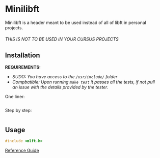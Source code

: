 # Minilibft
Minilibft is a header meant to be used instead of all of libft in personal projects.

###### THIS IS NOT TO BE USED IN YOUR CURSUS PROJECTS
## Installation
**REQUIREMENTS:**
- *SUDO: You have access to the `/usr/include/` folder*
- *Compbatible: Upon running `make test` it passes all the tests, if not pull an issue with the details provided by the tester.*

One liner:
```bash

```

Step by step:
```bash

```

## Usage
```C
#include <mlft.h>
```
[Reference Guide](REFERENCE.md "Function List")